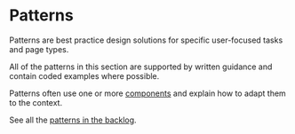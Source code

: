 # Patterns

Patterns are best practice design solutions for specific user-focused tasks and page types.

All of the patterns in this section are supported by written guidance and contain coded examples where possible.

Patterns often use one or more [components](./components) and explain how to adapt them to the context.

See all the [patterns in the backlog](https://github.com/skillsfundingagency/das-design-system/issues).